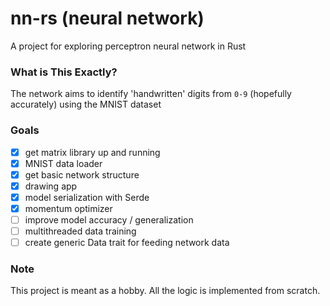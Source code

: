 # nn-rs (neural network)

A project for exploring perceptron neural network in Rust

### What is This Exactly?

The network aims to identify 'handwritten' digits from ```0-9``` (hopefully accurately) using the MNIST dataset

### Goals

- [x] get matrix library up and running
- [x] MNIST data loader
- [x] get basic network structure
- [x] drawing app
- [x] model serialization with Serde
- [x] momentum optimizer
- [ ] improve model accuracy / generalization
- [ ] multithreaded data training
- [ ] create generic Data trait for feeding network data

### Note

This project is meant as a hobby. All the logic is implemented from scratch. 

